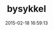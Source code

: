 ---
layout: post
title:  "bysykkel"
repo:   "espen/bysykkel"
date:   2015-02-18 16:59:13
gemurl: http://github.com/espen/bysykkel
---